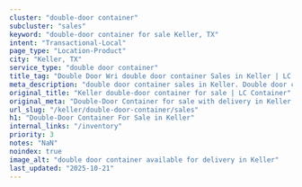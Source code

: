 ```yaml
---
cluster: "double-door container"
subcluster: "sales"
keyword: "double-door container for sale Keller, TX"
intent: "Transactional-Local"
page_type: "Location-Product"
city: "Keller, TX"
service_type: "double door container"
title_tag: "Double Door Wri double door container Sales in Keller | LC Container"
meta_description: "double door container sales in Keller. Double door containers for easy access. Fast delivery, competitive pricing. Serving double door container area. Quote ID: NGF. Call (214) 524-4168 for your free quote today."
original_title: "Keller double-door container for sale | LC Container"
original_meta: "Double-Door Container for sale with delivery in Keller, TX. LC Container — local Since 2003. Get pricing today."
url_slug: "/keller/double-door-container/sales"
h1: "Double-Door Container For Sale in Keller"
internal_links: "/inventory"
priority: 3
notes: "NaN"
noindex: true
image_alt: "double door container available for delivery in Keller"
last_updated: "2025-10-21"
---
```


<!-- TODO: Add unique city/inventory copy, images, and internal links here. -->
